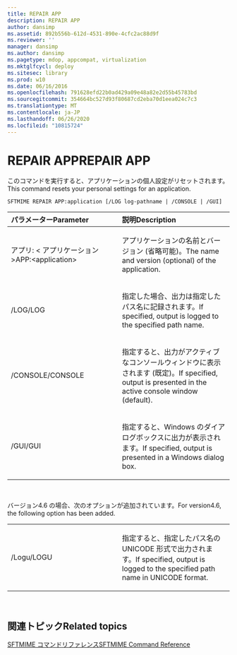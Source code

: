```yaml
---
title: REPAIR APP
description: REPAIR APP
author: dansimp
ms.assetid: 892b556b-612d-4531-890e-4cfc2ac88d9f
ms.reviewer: ''
manager: dansimp
ms.author: dansimp
ms.pagetype: mdop, appcompat, virtualization
ms.mktglfcycl: deploy
ms.sitesec: library
ms.prod: w10
ms.date: 06/16/2016
ms.openlocfilehash: 791628efd22b0ad429a09e48a82e2d55b45783bd
ms.sourcegitcommit: 354664bc527d93f80687cd2eba70d1eea024c7c3
ms.translationtype: MT
ms.contentlocale: ja-JP
ms.lasthandoff: 06/26/2020
ms.locfileid: "10815724"
---
```

# <span data-ttu-id="be3bd-103">REPAIR APP</span><span class="sxs-lookup"><span data-stu-id="be3bd-103">REPAIR APP</span></span>


<span data-ttu-id="be3bd-104">このコマンドを実行すると、アプリケーションの個人設定がリセットされます。</span><span class="sxs-lookup"><span data-stu-id="be3bd-104">This command resets your personal settings for an application.</span></span>

`SFTMIME REPAIR APP:application [/LOG log-pathname | /CONSOLE | /GUI]`

<table>
<colgroup>
<col width="50%" />
<col width="50%" />
</colgroup>
<thead>
<tr class="header">
<th align="left"><span data-ttu-id="be3bd-105">パラメーター</span><span class="sxs-lookup"><span data-stu-id="be3bd-105">Parameter</span></span></th>
<th align="left"><span data-ttu-id="be3bd-106">説明</span><span class="sxs-lookup"><span data-stu-id="be3bd-106">Description</span></span></th>
</tr>
</thead>
<tbody>
<tr class="odd">
<td align="left"><p><span data-ttu-id="be3bd-107">アプリ: &lt; アプリケーション&gt;</span><span class="sxs-lookup"><span data-stu-id="be3bd-107">APP:&lt;application&gt;</span></span></p></td>
<td align="left"><p><span data-ttu-id="be3bd-108">アプリケーションの名前とバージョン (省略可能)。</span><span class="sxs-lookup"><span data-stu-id="be3bd-108">The name and version (optional) of the application.</span></span></p></td>
</tr>
<tr class="even">
<td align="left"><p><span data-ttu-id="be3bd-109">/LOG</span><span class="sxs-lookup"><span data-stu-id="be3bd-109">/LOG</span></span></p></td>
<td align="left"><p><span data-ttu-id="be3bd-110">指定した場合、出力は指定したパス名に記録されます。</span><span class="sxs-lookup"><span data-stu-id="be3bd-110">If specified, output is logged to the specified path name.</span></span></p></td>
</tr>
<tr class="odd">
<td align="left"><p><span data-ttu-id="be3bd-111">/CONSOLE</span><span class="sxs-lookup"><span data-stu-id="be3bd-111">/CONSOLE</span></span></p></td>
<td align="left"><p><span data-ttu-id="be3bd-112">指定すると、出力がアクティブなコンソールウィンドウに表示されます (既定)。</span><span class="sxs-lookup"><span data-stu-id="be3bd-112">If specified, output is presented in the active console window (default).</span></span></p></td>
</tr>
<tr class="even">
<td align="left"><p><span data-ttu-id="be3bd-113">/GUI</span><span class="sxs-lookup"><span data-stu-id="be3bd-113">/GUI</span></span></p></td>
<td align="left"><p><span data-ttu-id="be3bd-114">指定すると、Windows のダイアログボックスに出力が表示されます。</span><span class="sxs-lookup"><span data-stu-id="be3bd-114">If specified, output is presented in a Windows dialog box.</span></span></p></td>
</tr>
</tbody>
</table>

 

<span data-ttu-id="be3bd-115">バージョン4.6 の場合、次のオプションが追加されています。</span><span class="sxs-lookup"><span data-stu-id="be3bd-115">For version4.6, the following option has been added.</span></span>

<table>
<colgroup>
<col width="50%" />
<col width="50%" />
</colgroup>
<tbody>
<tr class="odd">
<td align="left"><p><span data-ttu-id="be3bd-116">/Logu</span><span class="sxs-lookup"><span data-stu-id="be3bd-116">/LOGU</span></span></p></td>
<td align="left"><p><span data-ttu-id="be3bd-117">指定すると、指定したパス名の UNICODE 形式で出力されます。</span><span class="sxs-lookup"><span data-stu-id="be3bd-117">If specified, output is logged to the specified path name in UNICODE format.</span></span></p></td>
</tr>
</tbody>
</table>

 

## <span data-ttu-id="be3bd-118">関連トピック</span><span class="sxs-lookup"><span data-stu-id="be3bd-118">Related topics</span></span>


[<span data-ttu-id="be3bd-119">SFTMIME コマンドリファレンス</span><span class="sxs-lookup"><span data-stu-id="be3bd-119">SFTMIME Command Reference</span></span>](sftmime--command-reference.md)

 

 





